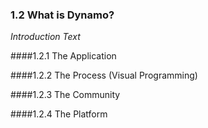 ### 1.2 What is Dynamo?
_Introduction Text_

####1.2.1 The Application

####1.2.2 The Process (Visual Programming)

####1.2.3 The Community

####1.2.4 The Platform
